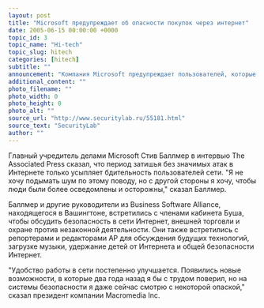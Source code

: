 ```yaml
---
layout: post
title: "Microsoft предупреждает об опасности покупок через интернет"
date: 2005-06-15 00:00:00 +0000
topic_id: 3
topic_name: "Hi-tech"
topic_slug: hitech
categories: [hitech]
subtitle: ""
announcement: "Компания Microsoft предупреждает пользователей, которые делают покупки в сети Интернет, об опасности финансового мошенничества."
additional_content: ""
photo_filename: ""
photo_width: 0
photo_height: 0
photo_alt: ""
source_url: "http://www.securitylab.ru/55181.html"
source_text: "SecurityLab"
author: ""
---
```

Главный учредитель делами Microsoft Стив Баллмер в интервью The Associated Press сказал, что период затишья без значимых атак в Интернете только усыпляет бдительность пользователей сети. "Я не хочу подымать шум по этому поводу, но с другой стороны я хочу, чтобы люди были более осведомлены и осторожны," сказал Баллмер.

Баллмер и другие руководители из Business Software Alliance, находящегося в Вашингтоне, встретились с членами кабинета Буша, чтобы обсудить безопасность в сети Интернет, внешней торговли и охране против незаконной деятельности. Они также встретились с репортерами и редакторами AP для обсуждения будущих технологий, загрузке музыки, удержание детей от Интернета и общей безопасности Интернет.

"Удобство работы в сети постепенно улучшается. Появились новые возможности, в которые два года назад я бы с трудом поверил, но на системы безопасности я даже сейчас смотрю с некоторой опаской," сказал президент компании Macromedia Inc.
